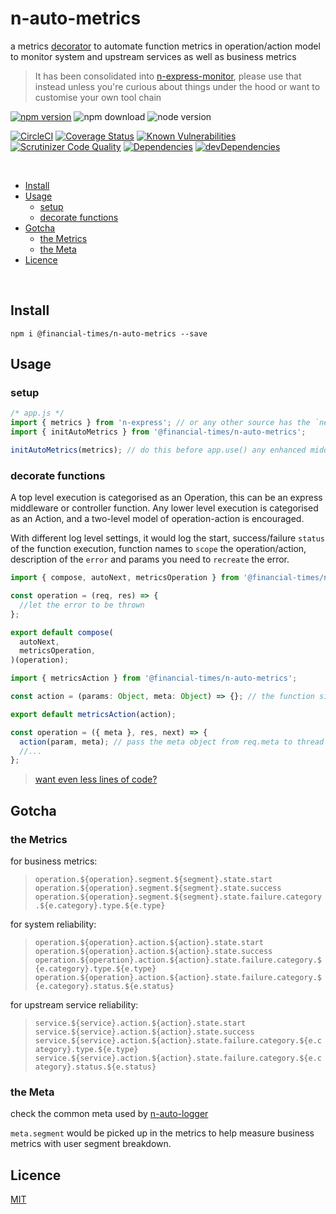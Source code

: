 # n-auto-metrics

a metrics [decorator](https://github.com/Financial-Times/n-express-enhancer) to automate function metrics in operation/action model to monitor system and upstream services as well as business metrics

> It has been consolidated into [n-express-monitor](https://github.com/financial-Times/n-express-monitor), please use that instead unless you're curious about things under the hood or want to customise your own tool chain

[![npm version](https://badge.fury.io/js/%40financial-times%2Fn-auto-metrics.svg)](https://badge.fury.io/js/%40financial-times%2Fn-auto-metrics)
![npm download](https://img.shields.io/npm/dm/@financial-times/n-auto-metrics.svg)
![node version](https://img.shields.io/node/v/@financial-times/n-auto-metrics.svg)

[![CircleCI](https://circleci.com/gh/Financial-Times/n-auto-metrics.svg?style=shield)](https://circleci.com/gh/Financial-Times/n-auto-metrics)
[![Coverage Status](https://coveralls.io/repos/github/Financial-Times/n-auto-metrics/badge.svg?branch=main)](https://coveralls.io/github/Financial-Times/n-auto-metrics?branch=main) 
[![Known Vulnerabilities](https://snyk.io/test/github/Financial-Times/n-auto-metrics/badge.svg)](https://snyk.io/test/github/Financial-Times/n-auto-metrics)
[![Scrutinizer Code Quality](https://scrutinizer-ci.com/g/Financial-Times/n-auto-metrics/badges/quality-score.png?b=main)](https://scrutinizer-ci.com/g/Financial-Times/n-auto-metrics/?branch=main)
[![Dependencies](https://david-dm.org/Financial-Times/n-auto-metrics.svg)](https://david-dm.org/Financial-Times/n-auto-metrics)
[![devDependencies](https://david-dm.org/Financial-Times/n-auto-metrics/dev-status.svg)](https://david-dm.org/Financial-Times/n-auto-metrics?type=dev)

<br>

- [Install](#install)
- [Usage](#usage)
  * [setup](#setup)
  * [decorate functions](#decorate-functions)
- [Gotcha](#gotcha)
  * [the Metrics](#the-metrics)
  * [the Meta](#the-meta)
- [Licence](#licence)

<br>

## Install
```shell
npm i @financial-times/n-auto-metrics --save
```

## Usage

### setup

```js
/* app.js */
import { metrics } from 'n-express'; // or any other source has the `next-metrics` instance
import { initAutoMetrics } from '@financial-times/n-auto-metrics';

initAutoMetrics(metrics); // do this before app.use() any enhanced middleware/controller
```

### decorate functions

A top level execution is categorised as an Operation, this can be an express middleware or controller function. Any lower level execution is categorised as an Action, and a two-level model of operation-action is encouraged.

With different log level settings, it would log the start, success/failure `status` of the function execution, function names to `scope` the operation/action, description of the `error` and params you need to `recreate` the error.

```js
import { compose, autoNext, metricsOperation } from '@financial-times/n-auto-metrics';

const operation = (req, res) => {
  //let the error to be thrown
};

export default compose(
  autoNext,
  metricsOperation,
)(operation);
```

```js
import { metricsAction } from '@financial-times/n-auto-metrics';

const action = (params: Object, meta: Object) => {}; // the function signature needs to follow the convention

export default metricsAction(action);
```
```js
const operation = ({ meta }, res, next) => {
  action(param, meta); // pass the meta object from req.meta to thread operation/action
  //...
};
```

> [want even less lines of code?](https://github.com/Financial-Times/n-express-enhancer#enhance-a-set-of-functions)

## Gotcha

### the Metrics

for business metrics:
> `operation.${operation}.segment.${segment}.state.start`
> `operation.${operation}.segment.${segment}.state.success`
> `operation.${operation}.segment.${segment}.state.failure.category.${e.category}.type.${e.type}`

for system reliability:
> `operation.${operation}.action.${action}.state.start`
> `operation.${operation}.action.${action}.state.success`
> `operation.${operation}.action.${action}.state.failure.category.${e.category}.type.${e.type}`
> `operation.${operation}.action.${action}.state.failure.category.${e.category}.status.${e.status}`

for upstream service reliability:
> `service.${service}.action.${action}.state.start`
> `service.${service}.action.${action}.state.success`
> `service.${service}.action.${action}.state.failure.category.${e.category}.type.${e.type}`
> `service.${service}.action.${action}.state.failure.category.${e.category}.status.${e.status}`

### the Meta

check the common meta used by [n-auto-logger](https://github.com/Financial-Times/n-auto-logger/blob/main/README.md#the-meta)

`meta.segment` would be picked up in the metrics to help measure business metrics with user segment breakdown.

## Licence
[MIT](/LICENSE)
